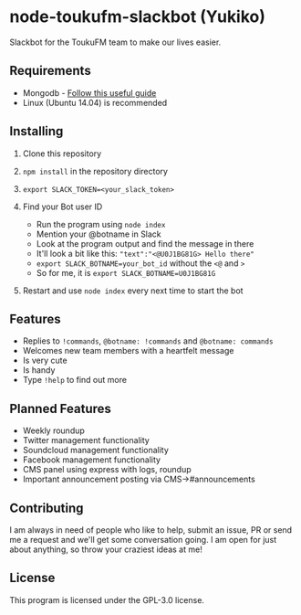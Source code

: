 # node-toukufm-slackbot (Yukiko)

Slackbot for the ToukuFM team to make our lives easier.


## Requirements

* Mongodb - [Follow this useful guide](https://www.digitalocean.com/community/tutorials/how-to-install-mongodb-on-ubuntu-14-04)
* Linux (Ubuntu 14.04) is recommended


## Installing

1) Clone this repository  
2) `npm install` in the repository directory  
3) `export SLACK_TOKEN=<your_slack_token>`  
4) Find your Bot user ID

   * Run the program using `node index`
   * Mention your @botname in Slack
   * Look at the program output and find the message in there
   * It'll look a bit like this: `"text":"<@U0J1BG81G> Hello there"`
   * `export SLACK_BOTNAME=your_bot_id` without the `<@` and `>`
   * So for me, it is `export SLACK_BOTNAME=U0J1BG81G`

5) Restart and use `node index` every next time to start the bot  


## Features
* Replies to `!commands`, `@botname: !commands` and `@botname: commands`
* Welcomes new team members with a heartfelt message
* Is very cute
* Is handy
* Type `!help` to find out more


## Planned Features

* Weekly roundup
* Twitter management functionality
* Soundcloud management functionality
* Facebook management functionality
* CMS panel using express with logs, roundup
* Important announcement posting via CMS->#announcements


## Contributing

I am always in need of people who like to help, submit an issue, PR or send me a request and we'll get some conversation going. I am open for just about anything, so throw your craziest ideas at me!


## License

This program is licensed under the GPL-3.0 license.
